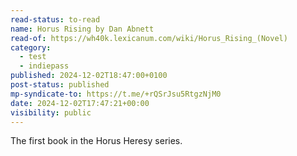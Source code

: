 ```yaml
---
read-status: to-read
name: Horus Rising by Dan Abnett
read-of: https://wh40k.lexicanum.com/wiki/Horus_Rising_(Novel)
category:
  - test
  - indiepass
published: 2024-12-02T18:47:00+0100
post-status: published
mp-syndicate-to: https://t.me/+rQSrJsu5RtgzNjM0
date: 2024-12-02T17:47:21+00:00
visibility: public
---
```


The first book in the Horus Heresy series.